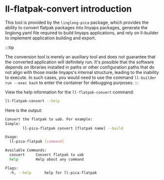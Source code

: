 # ll-flatpak-convert introduction

This tool is provided by the `linglong-pica` package, which provides the ability to convert flatpak packages into linyaps packages, generate the linglong.yaml file required to build linyaps applications, and rely on ll-builder to implement application building and export.

:::tip

The conversion tool is merely an auxiliary tool and does not guarantee
that the converted application will definitely run. It's possible that
the software depends on libraries installed in paths or other
configuration paths that do not align with those inside linyaps's
internal structure, leading to the inability to execute. In such cases,
you would need to use the command `ll-builder run --exec bash` to enter the container for debugging purposes.
:::

View the help information for the `ll-flatpak-convert` command:

```bash
ll-flatpak-convert --help
```

Here is the output:

```bash
Convert the flatpak to uab. For example:
Simple:
        ll-pica-flatpak convert [flatpak name] --build

Usage:
  ll-pica-flatpak [command]

Available Commands:
  convert     Convert flatpak to uab
  help        Help about any command

Flags:
  -h, --help      help for ll-pica-flatpak
```
